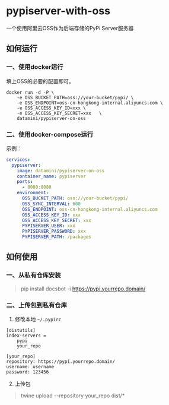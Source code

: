 # pypiserver-with-oss
一个使用阿里云OSS作为后端存储的PyPi Server服务器


## 如何运行

### 一、使用docker运行

填上OSS的必要的配置即可。

```
docker run -d -P \
    -e OSS_BUCKET_PATH=oss://your-bucket/pypi/ \
    -e OSS_ENDPOINT=oss-cn-hongkong-internal.aliyuncs.com \
    -e OSS_ACCESS_KEY_ID=xxx \
    -e OSS_ACCESS_KEY_SECRET=xxx   \
    datamini/pypiserver-on-oss
```

### 二、使用docker-compose运行

示例：
```yaml
services:
  pypiserver:
    image: datamini/pypiserver-on-oss
    container_name: pypiserver
    ports:
      - 8080:8080
    environment:
      OSS_BUCKET_PATH: oss://your-bucket/pypi/
      OSS_SYNC_INTERVAL: 600
      OSS_ENDPOINT: oss-cn-hongkong-internal.aliyuncs.com
      OSS_ACCESS_KEY_ID: xxx
      OSS_ACCESS_KEY_SECRET: xxx
      PYPISERVER_USER: xxx
      PYPISERVER_PASSWORD: xxx
      PYPISERVER_PATH: /packages
```


## 如何使用


### 一、从私有仓库安装

> pip install docsbot  -i https://pypi.yourrepo.domain/


### 二、上传包到私有仓库


1. 修改本地 `~/.pypirc`

```
[distutils]
index-servers =
    pypi
    your_repo

[your_repo]
repository: https://pypi.yourrepo.domain/
username: username
password: 123456
```

2. 上传包

> twine upload --repository your_repo dist/*



